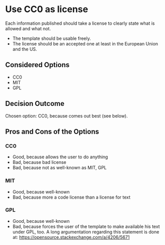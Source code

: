 # Use CC0 as license

Each information published should take a license to clearly state what is allowed and what not.

- The template should be usable freely.
- The license should be an accepted one at least in the European Union and the US.

## Considered Options

* CC0
* MIT
* GPL

## Decision Outcome

Chosen option: CC0, because comes out best (see below).

## Pros and Cons of the Options

### CC0

* Good, because allows the user to do anything
* Bad, because bad license
* Bad, because not as well-known as MIT, GPL

### MIT

* Good, because well-known
* Bad, because more a code license than a license for text

### GPL

* Good, because well-known
* Bad, because forces the user of the template to make available his text under GPL, too.
  A long argumentation regarding this statement is done at: https://opensource.stackexchange.com/a/4206/5671
